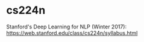 # cs224n
Stanford's Deep Learning for NLP (Winter 2017): https://web.stanford.edu/class/cs224n/syllabus.html
